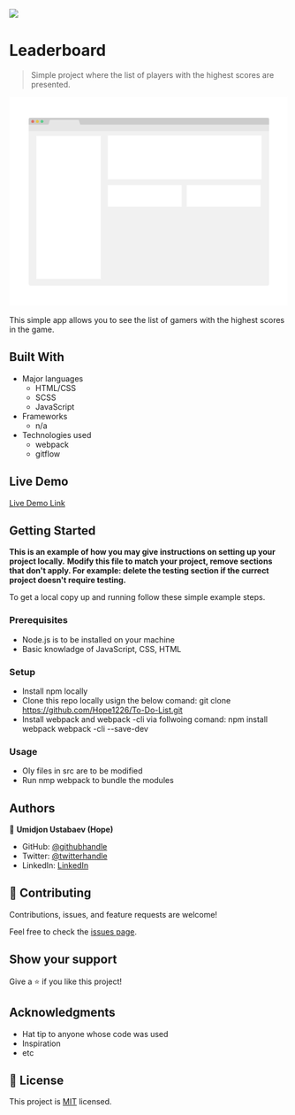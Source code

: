 ![](https://img.shields.io/badge/Microverse-blueviolet)

# Leaderboard

> Simple project where the list of players with the highest scores are presented.

![screenshot](./app_screenshot.png)

This simple app allows you to see the list of gamers with the highest scores in the game.

## Built With

- Major languages
  - HTML/CSS
  - SCSS
  - JavaScript
- Frameworks
  - n/a
- Technologies used
  - webpack
  - gitflow

## Live Demo

[Live Demo Link](https://livedemo.com)


## Getting Started

**This is an example of how you may give instructions on setting up your project locally.**
**Modify this file to match your project, remove sections that don't apply. For example: delete the testing section if the currect project doesn't require testing.**


To get a local copy up and running follow these simple example steps.

### Prerequisites
  - Node.js is to be installed on your machine
  - Basic knowladge of JavaScript, CSS, HTML

### Setup
  - Install npm locally
  - Clone this repo locally usign the below comand:
      git clone https://github.com/Hope1226/To-Do-List.git
  - Install webpack and webpack -cli via follwoing comand:
      npm install webpack webpack -cli --save-dev

### Usage
  - Oly files in src are to be modified
  - Run nmp webpack to bundle the modules

## Authors

👤 **Umidjon Ustabaev (Hope)**

- GitHub: [@githubhandle](https://github.com/githubhandle)
- Twitter: [@twitterhandle](https://twitter.com/twitterhandle)
- LinkedIn: [LinkedIn](https://linkedin.com/in/linkedinhandle)

## 🤝 Contributing

Contributions, issues, and feature requests are welcome!

Feel free to check the [issues page](../../issues/).

## Show your support

Give a ⭐️ if you like this project!

## Acknowledgments

- Hat tip to anyone whose code was used
- Inspiration
- etc

## 📝 License

This project is [MIT](./MIT.md) licensed.
